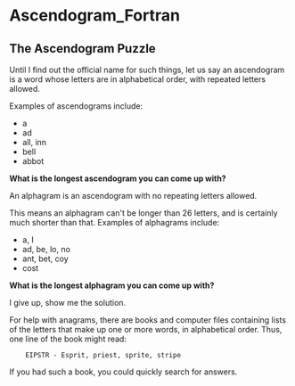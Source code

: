 # Ascendogram_Fortran

## The Ascendogram Puzzle
Until I find out the official name for such things, let us say an ascendogram is a word whose letters are in alphabetical order, with repeated letters allowed.

Examples of ascendograms include:

- a
- ad
- all, inn
- bell
- abbot

**What is the longest ascendogram you can come up with?**

An alphagram is an ascendogram with no repeating letters allowed.

This means an alphagram can't be longer than 26 letters, and is certainly much shorter than that. Examples of alphagrams include:

- a, I
- ad, be, lo, no
- ant, bet, coy
- cost

**What is the longest alphagram you can come up with?**

I give up, show me the solution.

For help with anagrams, there are books and computer files containing lists of the letters that make up one or more words, in alphabetical order. Thus, one line of the book might read:

        EIPSTR - Esprit, priest, sprite, stripe
      
If you had such a book, you could quickly search for answers.
